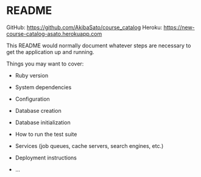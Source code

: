 # README

GitHub: https://github.com/AkibaSato/course_catalog
Heroku: https://new-course-catalog-asato.herokuapp.com



This README would normally document whatever steps are necessary to get the
application up and running.

Things you may want to cover:

* Ruby version

* System dependencies

* Configuration

* Database creation

* Database initialization

* How to run the test suite

* Services (job queues, cache servers, search engines, etc.)

* Deployment instructions

* ...

